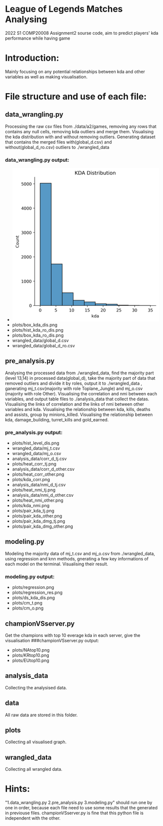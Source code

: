# League of Legends Matches Analysing
 2022 S1 COMP20008 Assignment2 sourse code, aim to predict players' kda performance while having game
# Introduction: 
 Mainly focusing on any potential relationships between kda and other variables
 as well as making visualisation.
# File structure and use of each file:
## data_wrangling.py
Processing the raw csv files from ./data/a2/games, removing any rows that
contains any null cells, removing kda outliers and merge them. Visualising
the kda distribution with and without removing outliers. Generating dataset
that contains the merged files with(global_d.csv) and without(global_d_ro.csv)
outliers to ./wrangled_data
### data_wrangling.py output:
 * ![Image text](plots/hist_kda_dis.png)
 * plots/box_kda_dis.png
 * plots/hist_kda_ro_dis.png
 * plots/box_kda_ro_dis.png
 * wrangled_data/global_d.csv
 * wrangled_data/global_d_ro.csv
## pre_analysis.py
Analysing the processed data from ./wrangled_data, find the majority part
(level 13,14) in processed data(global_d), take the majority part of data
that removed outliers and divide it by roles, output it to ./wrangled_data
, ganerating mj_t.csv(majority with role Toplane_Jungle) and mj_o.csv
(majority with role Other). Visualising the correlation and nmi between each
variables, and output table files to ./analysis_data that collect the datas.
Visualising the links of correlation and the links of nmi between other 
variables and kda. Visualising the relationship between kda, kills, deaths and 
assists, group by minions_killed. Visualising the relationship between kda, 
damage_building, turret_kills and gold_earned.
### pre_analysis.py output:
 * plots/hist_level_dis.png
 * wrangled_data/mj_t.csv
 * wrangled_data/mj_o.csv
 * analysis_data/corr_d_tj.csv
 * plots/heat_corr_tj.png
 * analysis_data/corr_d_other.csv
 * plots/heat_corr_other.png
 * plots/kda_corr.png
 * analysis_data/nmi_d_tj.csv
 * plots/heat_nmi_tj.png
 * analysis_data/nmi_d_other.csv
 * plots/heat_nmi_other.png
 * plots/kda_nmi.png
 * plots/pair_kda_tj.png
 * plots/pair_kda_other.png
 * plots/pair_kda_dmg_tj.png
 * plots/pair_kda_dmg_other.png
## modeling.py
Modeling the majority data of mj_t.csv and mj_o.csv from ./wrangled_data, using
regression and knn methods, gnerating a few key informations of each model on the 
terminal. Visualising their result.
### modeling.py output:
 * plots/regression.png
 * plots/regression_res.png
 * plots/ds_kda_dis.png
 * plots/cm_t.png
 * plots/cm_o.png
## championVSserver.py
Get the champions with top 10 everage kda in each server, give the visualisation
###championVSserver.py output:
 * plots/NAtop10.png
 * plots/KRtop10.png
 * plots/EUtop10.png
## analysis_data
Collecting the analysised data.
## data
All raw data are stored in this folder.
## plots
Collecting all visualised graph.
## wrangled_data
Collecting all wrangled data.
# Hints:
"1.data_wrangling.py 2.pre_analysis.py 3.modeling.py" should run one by one in order, 
because each file need to use some results that the generated in previouse files.
championVSserver.py is fine that this python file is independent with the other.
